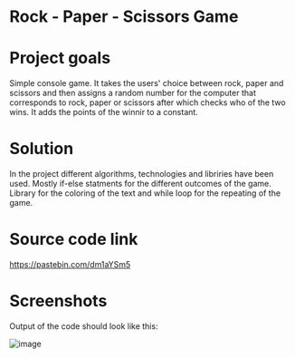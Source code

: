 # Rock - Paper - Scissors Game
# Project goals
Simple console game. It takes the users' choice between rock, paper and scissors and then assigns a random number for the computer that corresponds to rock, paper or scissors after which checks who of the two wins. It adds the points of the winnir to a constant.

# Solution
In the project different algorithms, technologies and libriries have been used. Mostly if-else statments for the different outcomes of the game. Library for the coloring of the text and while loop for the repeating of the game.

# Source code link
https://pastebin.com/dm1aYSm5

# Screenshots
Output of the code should look like this:

![image](https://github.com/user-attachments/assets/29a859ad-c1c3-4d6b-b0cc-8bdcd206dd8c)
